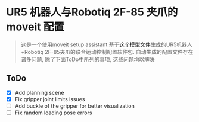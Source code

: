 # UR5 机器人与Robotiq 2F-85 夹爪的 moveit 配置
> 这是一个使用moveit setup assistant 基于[这个模型文件](../ur5_robot_gripper/urdf/ur5_robotiq_description.xacro)生成的UR5机器人+Robotiq 2F-85夹爪的联合运动控制配置软件包. 自动生成的配置文件存在诸多问题, 除了下面ToDo中所列的事项, 这些问题均以解决

## ToDo
- [x] Add planning scene
- [x] Fix gripper joint limits issues
- [ ] Add buckle of the gripper for better visualization
- [ ] Fix random loading pose errors
